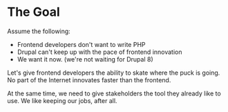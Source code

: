 #  The Goal

Assume the following:

* Frontend developers don't want to write PHP
* Drupal can't keep up with the pace of frontend innovation
* We want it now. (we're not waiting for Drupal 8)

Let's give frontend developers the ability to skate where the puck is going. No part of the Internet innovates faster than the frontend.

At the same time, we need to give stakeholders the tool they already like to use. We like keeping our jobs, after all.
